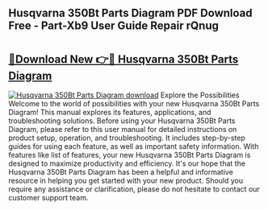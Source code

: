 ## Husqvarna 350Bt Parts Diagram PDF Download Free - Part-Xb9 User Guide Repair rQnug

# <h2><a href="http://dficmx.blite.top/?on=Husqvarna+350Bt+Parts+Diagram">🔗Download New 👉🔴 Husqvarna 350Bt Parts Diagram</a></h2>

[![Husqvarna 350Bt Parts Diagram download](https://i.imgur.com/lujVjoI.png)](http://dficmx.blite.top/?on=Husqvarna+350Bt+Parts+Diagram)
Explore the Possibilities Welcome to the world of possibilities with your new Husqvarna 350Bt Parts Diagram! This manual explores its features, applications, and troubleshooting solutions. Before using your Husqvarna 350Bt Parts Diagram, please refer to this user manual for detailed instructions on product setup, operation, and troubleshooting. It includes step-by-step guides for using each feature, as well as important safety information. With features like list of features, your new Husqvarna 350Bt Parts Diagram is designed to maximize productivity and efficiency. It's our hope that the Husqvarna 350Bt Parts Diagram has been a helpful and informative resource in helping you get started with your new product. Should you require any assistance or clarification, please do not hesitate to contact our customer support team.
